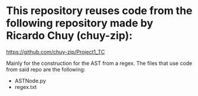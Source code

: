 # This repository reuses code from the following repository made by Ricardo Chuy (chuy-zip):
https://github.com/chuy-zip/Project1_TC

Mainly for the construction for the AST from a regex. The files that use code from said repo are the following:

* ASTNode.py
* regex.txt